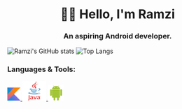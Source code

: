 <h1 align="center">👋🏻 Hello, I'm Ramzi  </h1>
<h3 align="center">An aspiring Android developer.</h3>

![Ramzi's GitHub stats](https://github-readme-stats.vercel.app/api?username=RamziJabali&count_private=true&show_icons=true&theme=tokyonight)
![Top Langs](https://github-readme-stats.vercel.app/api/top-langs/?username=RamziJabali&layout=compact&hide=cmake,makefile,c&theme=tokyonight)

<h3 align="left">Languages & Tools:</h3>
<p align="left"> 
<a href="https://kotlinlang.org/" target="kotlin"> <img src="https://github.com/RamziJabali/RamziJabali/blob/main/kotlin-logo.png?raw=true" alt="kotlin" width="30" height="30"/> </a> <a href="https://www.java.com/en/" target="java"> <img src="https://github.com/RamziJabali/RamziJabali/blob/main/java-60-1174953.png?raw=true" alt="java" width="55" height="45"/> <a href="https://www.android.com/" target="_blank"> <img src="https://github.com/RamziJabali/RamziJabali/blob/main/Foreman_14469798_5186_google_android.png?raw=true" alt="android" width="35" height="35"/> </a> 
</p>
